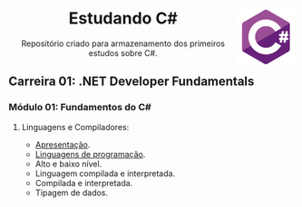 <div align="center">
<a href="https://github.com/monicaquintal" target="_blank"><img align="right" height="100" src="./assets/logo.png" /></a>
<h1>Estudando C#</h1>
<p>Repositório criado para armazenamento dos primeiros estudos sobre C#.</p>
</div>

<div id="conteudo" align="justify">

## Carreira 01: .NET Developer Fundamentals

### Módulo 01: Fundamentos do C#

1. Linguagens e Compiladores:

    - [Apresentação](./modulo01/aula01.md).
    - [Linguagens de programação](./modulo01/aula02.md).
    - Alto e baixo nível.
    - Linguagem compilada e interpretada.
    - Compilada e interpretada.
    - Tipagem de dados.

 